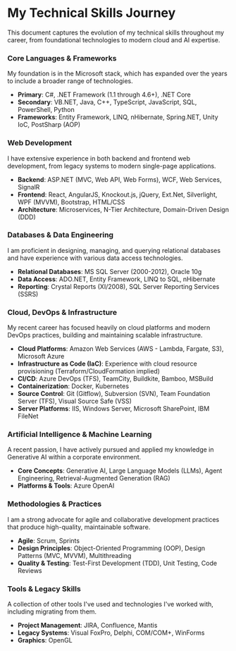 # My Technical Skills Journey

This document captures the evolution of my technical skills throughout my career, from foundational technologies to modern cloud and AI expertise.

### Core Languages & Frameworks

My foundation is in the Microsoft stack, which has expanded over the years to include a broader range of technologies.

-   **Primary**: C#, .NET Framework (1.1 through 4.6+), .NET Core
-   **Secondary**: VB.NET, Java, C++, TypeScript, JavaScript, SQL, PowerShell, Python
-   **Frameworks**: Entity Framework, LINQ, nHibernate, Spring.NET, Unity IoC, PostSharp (AOP)

### Web Development

I have extensive experience in both backend and frontend web development, from legacy systems to modern single-page applications.

-   **Backend**: ASP.NET (MVC, Web API, Web Forms), WCF, Web Services, SignalR
-   **Frontend**: React, AngularJS, Knockout.js, jQuery, Ext.Net, Silverlight, WPF (MVVM), Bootstrap, HTML/CSS
-   **Architecture**: Microservices, N-Tier Architecture, Domain-Driven Design (DDD)

### Databases & Data Engineering

I am proficient in designing, managing, and querying relational databases and have experience with various data access technologies.

-   **Relational Databases**: MS SQL Server (2000-2012), Oracle 10g
-   **Data Access**: ADO.NET, Entity Framework, LINQ to SQL, nHibernate
-   **Reporting**: Crystal Reports (XI/2008), SQL Server Reporting Services (SSRS)

### Cloud, DevOps & Infrastructure

My recent career has focused heavily on cloud platforms and modern DevOps practices, building and maintaining scalable infrastructure.

-   **Cloud Platforms**: Amazon Web Services (AWS - Lambda, Fargate, S3), Microsoft Azure
-   **Infrastructure as Code (IaC)**: Experience with cloud resource provisioning (Terraform/CloudFormation implied)
-   **CI/CD**: Azure DevOps (TFS), TeamCity, Buildkite, Bamboo, MSBuild
-   **Containerization**: Docker, Kubernetes
-   **Source Control**: Git (Gitflow), Subversion (SVN), Team Foundation Server (TFS), Visual Source Safe (VSS)
-   **Server Platforms**: IIS, Windows Server, Microsoft SharePoint, IBM FileNet

### Artificial Intelligence & Machine Learning

A recent passion, I have actively pursued and applied my knowledge in Generative AI within a corporate environment.

-   **Core Concepts**: Generative AI, Large Language Models (LLMs), Agent Engineering, Retrieval-Augmented Generation (RAG)
-   **Platforms & Tools**: Azure OpenAI

### Methodologies & Practices

I am a strong advocate for agile and collaborative development practices that produce high-quality, maintainable software.

-   **Agile**: Scrum, Sprints
-   **Design Principles**: Object-Oriented Programming (OOP), Design Patterns (MVC, MVVM), Multithreading
-   **Quality & Testing**: Test-First Development (TDD), Unit Testing, Code Reviews

### Tools & Legacy Skills

A collection of other tools I've used and technologies I've worked with, including migrating from them.

-   **Project Management**: JIRA, Confluence, Mantis
-   **Legacy Systems**: Visual FoxPro, Delphi, COM/COM+, WinForms
-   **Graphics**: OpenGL
